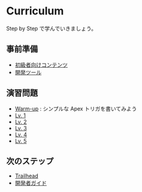 # Curriculum

Step by Step で学んでいきましょう。

## 事前準備

- [初級者向けコンテンツ](../prerequisite/beginner.md)
- [開発ツール](../prerequisite/dev-tools.md)

## 演習問題

- [Warm-up](../exercises/warm-up.md) : シンプルな Apex トリガを書いてみよう
- [Lv. 1](../exercises/level-01.md)
- [Lv. 2](../exercises/level-02.md)
- [Lv. 3](../exercises/level-03.md)
- [Lv. 4](../exercises/level-04.md)
- [Lv. 5](../exercises/level-05.md)

## 次のステップ

- [Trailhead](../next-step/README.md#trailhead)
- [開発者ガイド](../next-step/README.md#開発者ガイド)

